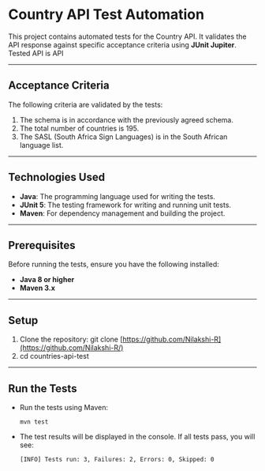 # Country API Test Automation

This project contains automated tests for the Country API. It validates the API response against specific acceptance criteria using **JUnit Jupiter**.
Tested API is API

---

## **Acceptance Criteria**
The following criteria are validated by the tests:
1. The schema is in accordance with the previously agreed schema.
2. The total number of countries is 195.
3. The SASL (South Africa Sign Languages) is in the South African language list.

---

## **Technologies Used**
- **Java**: The programming language used for writing the tests.
- **JUnit 5**: The testing framework for writing and running unit tests.
- **Maven**: For dependency management and building the project.

---

## **Prerequisites**
Before running the tests, ensure you have the following installed:
- **Java 8 or higher**
- **Maven 3.x**

---

## **Setup**
1. Clone the repository:
   git clone [https://github.com/Nilakshi-R](https://github.com/Nilakshi-R/)
2. cd countries-api-test

---

## **Run the Tests**
- Run the tests using Maven:
  ```
  mvn test
  ```
- The test results will be displayed in the console. If all tests pass, you will see:
  ```
  [INFO] Tests run: 3, Failures: 2, Errors: 0, Skipped: 0
  ```
